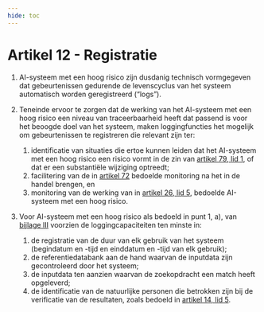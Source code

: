 ```yaml
---
hide: toc
---
```

# Artikel 12 - Registratie

1. AI-systeem met een hoog risico zijn dusdanig technisch vormgegeven dat gebeurtenissen gedurende de levenscyclus van het systeem automatisch worden geregistreerd (“logs”).

2. Teneinde ervoor te zorgen dat de werking van het AI-systeem met een hoog risico een niveau van traceerbaarheid heeft dat passend is voor het beoogde doel van het systeem, maken loggingfuncties het mogelijk om gebeurtenissen te registreren die relevant zijn ter:

      1. identificatie van situaties die ertoe kunnen leiden dat het AI-systeem met een hoog risico een risico vormt in de zin van [artikel 79, lid 1](../../hoofdstuk-9/afdeling-3/a79.md), of dat er een substantiële wijziging optreedt;
      2. facilitering van de in [artikel 72](../../hoofdstuk-9/afdeling-1/a72.md) bedoelde monitoring na het in de handel brengen, en
      3. monitoring van de werking van in [artikel 26, lid 5](../afdeling-3/a26.md), bedoelde AI-systeem met een hoog risico.

3. Voor AI-systeem met een hoog risico als bedoeld in punt 1, a), van [bijlage III](../../../bijlagen/b3.md) voorzien de loggingcapaciteiten ten minste in:

      1. de registratie van de duur van elk gebruik van het systeem (begindatum en -tijd en einddatum en -tijd van elk gebruik);
      2. de referentiedatabank aan de hand waarvan de inputdata zijn gecontroleerd door het systeem;
      3. de inputdata ten aanzien waarvan de zoekopdracht een match heeft opgeleverd;
      4. de identificatie van de natuurlijke personen die betrokken zijn bij de verificatie van de resultaten, zoals bedoeld in [artikel 14, lid 5](a14.md).
